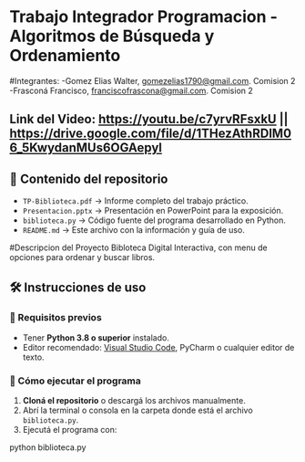 # Trabajo Integrador Programacion - Algoritmos de Búsqueda y Ordenamiento
#Integrantes: 
-Gomez Elias Walter, gomezelias1790@gmail.com. Comision 2
-Frasconá Francisco, franciscofrascona@gmail.com. Comision 2
## Link del Video: https://youtu.be/c7yrvRFsxkU  ||  https://drive.google.com/file/d/1THezAthRDlM06_5KwydanMUs6OGAepyl
## 📁 Contenido del repositorio

- `TP-Biblioteca.pdf` → Informe completo del trabajo práctico.
- `Presentacion.pptx` → Presentación en PowerPoint para la exposición.
- `biblioteca.py` → Código fuente del programa desarrollado en Python.
- `README.md` → Este archivo con la información y guía de uso.


#Descripcion del Proyecto
Bibloteca Digital Interactiva, con menu de opciones para ordenar y buscar libros.



## 🛠️ Instrucciones de uso

### 🔸 Requisitos previos

- Tener **Python 3.8 o superior** instalado.
- Editor recomendado: [Visual Studio Code](https://code.visualstudio.com/), PyCharm o cualquier editor de texto.

### 🔸 Cómo ejecutar el programa

1. **Cloná el repositorio** o descargá los archivos manualmente.
2. Abrí la terminal o consola en la carpeta donde está el archivo `biblioteca.py`.
3. Ejecutá el programa con:

python biblioteca.py
